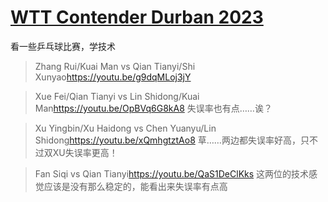 # [WTT Contender Durban 2023](https://github.com/noteMay/blog/issues/30)

看一些乒乓球比赛，学技术

> Zhang Rui/Kuai Man vs Qian Tianyi/Shi Xunyao<https://youtu.be/g9dqMLoj3jY>

> Xue Fei/Qian Tianyi vs Lin Shidong/Kuai Man<https://youtu.be/OpBVq6G8kA8>
失误率也有点……诶？

> Xu Yingbin/Xu Haidong vs Chen Yuanyu/Lin Shidong<https://youtu.be/xQmhgtztAo8>
草……两边都失误率好高，只不过双XU失误率更高！

> Fan Siqi vs Qian Tianyi<https://youtu.be/QaS1DeClKks>
这两位的技术感觉应该是没有那么稳定的，能看出来失误率有点高